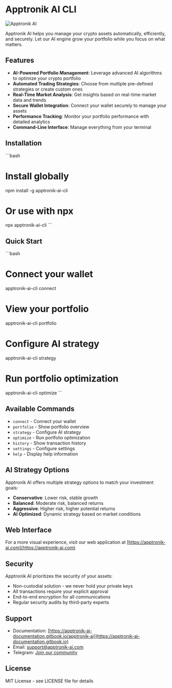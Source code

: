 # Apptronik AI CLI

![Apptronik AI](https://apptronik-ai.com/logo.png)

Apptronik AI helps you manage your crypto assets automatically, efficiently, and securely. Let our AI engine grow your portfolio while you focus on what matters.

## Features

- **AI-Powered Portfolio Management**: Leverage advanced AI algorithms to optimize your crypto portfolio
- **Automated Trading Strategies**: Choose from multiple pre-defined strategies or create custom ones
- **Real-Time Market Analysis**: Get insights based on real-time market data and trends
- **Secure Wallet Integration**: Connect your wallet securely to manage your assets
- **Performance Tracking**: Monitor your portfolio performance with detailed analytics
- **Command-Line Interface**: Manage everything from your terminal

## Installation

\`\`\`bash
# Install globally
npm install -g apptronik-ai-cli

# Or use with npx
npx apptronik-ai-cli
\`\`\`

## Quick Start

\`\`\`bash
# Connect your wallet
apptronik-ai-cli connect

# View your portfolio
apptronik-ai-cli portfolio

# Configure AI strategy
apptronik-ai-cli strategy

# Run portfolio optimization
apptronik-ai-cli optimize
\`\`\`

## Available Commands

- `connect` - Connect your wallet
- `portfolio` - Show portfolio overview
- `strategy` - Configure AI strategy
- `optimize` - Run portfolio optimization
- `history` - Show transaction history
- `settings` - Configure settings
- `help` - Display help information

## AI Strategy Options

Apptronik AI offers multiple strategy options to match your investment goals:

- **Conservative**: Lower risk, stable growth
- **Balanced**: Moderate risk, balanced returns
- **Aggressive**: Higher risk, higher potential returns
- **AI Optimized**: Dynamic strategy based on market conditions

## Web Interface

For a more visual experience, visit our web application at [https://apptronik-ai.com](https://apptronik-ai.com)

## Security

Apptronik AI prioritizes the security of your assets:

- Non-custodial solution - we never hold your private keys
- All transactions require your explicit approval
- End-to-end encryption for all communications
- Regular security audits by third-party experts

## Support

- Documentation: [https://apptronik-ai-documentation.gitbook.io/apptronik-ai](https://apptronik-ai-documentation.gitbook.io)
- Email: support@apptronik-ai.com
- Telegram: [Join our community](https://t.me/Apptronik_AI)

## License

MIT License - see LICENSE file for details